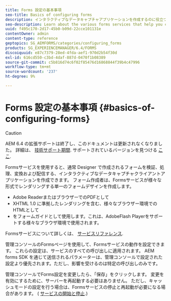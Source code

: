 ```yaml
---
title: Forms 設定の基本事項
seo-title: Basics of configuring forms
description: インタラクティブなデータキャプチャアプリケーションを作成するのに役立つ様々なフォームサービスについて説明します。
seo-description: Learn about the various forms services that help you create interactive data capture applications.
uuid: f495c170-2d17-45b0-b09d-22cce101131e
contentOwner: admin
content-type: reference
geptopics: SG_AEMFORMS/categories/configuring_forms
products: SG_EXPERIENCEMANAGER/6.4/FORMS
discoiquuid: e87c7379-28ed-4fda-aef1-970d2b54f30d
exl-id: 616cd550-c3bd-4daf-887d-0470f1b08389
source-git-commit: c5b816d74c6f02f85476d16868844f39b4c47996
workflow-type: tm+mt
source-wordcount: '237'
ht-degree: 9%

---
```


# Forms 設定の基本事項 {#basics-of-configuring-forms}

>[!CAUTION]
>
>AEM 6.4 の拡張サポートは終了し、このドキュメントは更新されなくなりました。 詳細は、 [技術サポート期間](https://helpx.adobe.com/jp/support/programs/eol-matrix.html). サポートされているバージョンを見つける [ここ](https://experienceleague.adobe.com/docs/?lang=ja).

Formsサービスを使用すると、通常 Designer で作成されるフォームを検証、処理、変換および配信する、インタラクティブなデータキャプチャクライアントアプリケーションを作成できます。 フォーム作成者は、Formsサービスが様々な形式でレンダリングする単一のフォームデザインを作成します。

* Adobe ReaderまたはブラウザーでのPDFとして
* XHTML 1.0 に準拠したレンダリングを含む、様々なブラウザー環境でのHTMLとして
* をフォームガイドとして使用します。これは、AdobeFlash Playerをサポートする様々なブラウザ環境で使用されます。

Formsサービスについて詳しくは、 [サービスリファレンス](https://www.adobe.com/go/learn_aemforms_services_63).

管理コンソールのFormsページを使用して、Formsサービスの動作を設定できます。 これらの設定は、サービスのすべての呼び出しに適用されます。 AEM forms SDK を通じて送信されるパラメーターは、管理コンソールで設定された設定より優先されます。ただし、影響を受けるのは特定の呼び出しのみです。

管理コンソールでForms設定を変更したら、「保存」をクリックします。 変更を有効にするために、サーバーを再起動する必要はありません。 ただし、キャッシュモードの設定を行う場合は、Formsサービスの停止と再起動が必要になる場合があります。 ( [サービスの開始と停止](/help/forms/using/admin-help/starting-stopping-services.md#starting-and-stopping-services).)
